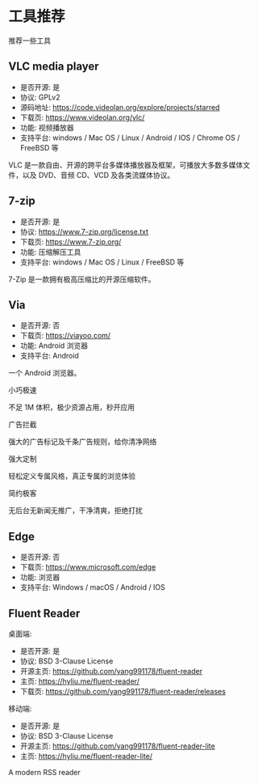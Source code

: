 # 工具推荐

推荐一些工具

## VLC media player

- 是否开源: 是  
- 协议: GPLv2  
- 源码地址: <https://code.videolan.org/explore/projects/starred>  
- 下载页: <https://www.videolan.org/vlc/>  
- 功能: 视频播放器  
- 支持平台: windows / Mac OS / Linux / Android / IOS / Chrome OS / FreeBSD 等

VLC 是一款自由、开源的跨平台多媒体播放器及框架，可播放大多数多媒体文件，以及 DVD、音频 CD、VCD 及各类流媒体协议。

## 7-zip

- 是否开源: 是  
- 协议: <https://www.7-zip.org/license.txt>  
- 下载页: <https://www.7-zip.org/>  
- 功能: 压缩解压工具  
- 支持平台: windows / Mac OS / Linux / FreeBSD 等

7-Zip 是一款拥有极高压缩比的开源压缩软件。

## Via

- 是否开源: 否  
- 下载页: <https://viayoo.com/>  
- 功能: Android 浏览器  
- 支持平台: Android

一个 Android 浏览器。

小巧极速

不足 1M 体积，极少资源占用，秒开应用

广告拦截

强大的广告标记及千条广告规则，给你清净网络

强大定制

轻松定义专属风格，真正专属的浏览体验

简约极客

无后台无新闻无推广，干净清爽，拒绝打扰

## Edge

- 是否开源: 否
- 下载页: <https://www.microsoft.com/edge>  
- 功能: 浏览器  
- 支持平台: Windows / macOS / Android / IOS

## Fluent Reader

桌面端:

- 是否开源: 是  
- 协议: BSD 3-Clause License  
- 开源主页: <https://github.com/yang991178/fluent-reader>
- 主页: <https://hyliu.me/fluent-reader/>
- 下载页: <https://github.com/yang991178/fluent-reader/releases>

移动端:

- 是否开源: 是  
- 协议: BSD 3-Clause License  
- 开源主页: <https://github.com/yang991178/fluent-reader-lite>
- 主页: <https://hyliu.me/fluent-reader-lite/>

A modern RSS reader
